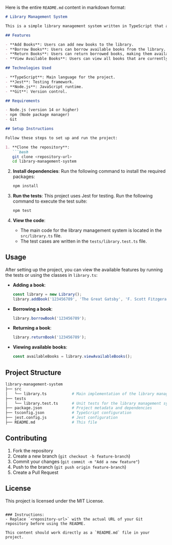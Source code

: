 Here is the entire `README.md` content in markdown format:

```markdown
# Library Management System

This is a simple library management system written in TypeScript that allows users to add, borrow, return, and view available books in a library. The system follows Test-Driven Development (TDD) principles, and Jest is used for testing.

## Features

- **Add Books**: Users can add new books to the library.
- **Borrow Books**: Users can borrow available books from the library.
- **Return Books**: Users can return borrowed books, making them available again.
- **View Available Books**: Users can view all books that are currently available.

## Technologies Used

- **TypeScript**: Main language for the project.
- **Jest**: Testing framework.
- **Node.js**: JavaScript runtime.
- **Git**: Version control.

## Requirements

- Node.js (version 14 or higher)
- npm (Node package manager)
- Git

## Setup Instructions

Follow these steps to set up and run the project:

1. **Clone the repository**:
   ```bash
   git clone <repository-url>
   cd library-management-system
   ```

2. **Install dependencies**:
   Run the following command to install the required packages:
   ```bash
   npm install
   ```

3. **Run the tests**:
   This project uses Jest for testing. Run the following command to execute the test suite:
   ```bash
   npm test
   ```

4. **View the code**:
   - The main code for the library management system is located in the `src/library.ts` file.
   - The test cases are written in the `tests/library.test.ts` file.

## Usage

After setting up the project, you can view the available features by running the tests or using the classes in `library.ts`:

- **Adding a book**:
  ```typescript
  const library = new Library();
  library.addBook('123456789', 'The Great Gatsby', 'F. Scott Fitzgerald', 1925);
  ```

- **Borrowing a book**:
  ```typescript
  library.borrowBook('123456789');
  ```

- **Returning a book**:
  ```typescript
  library.returnBook('123456789');
  ```

- **Viewing available books**:
  ```typescript
  const availableBooks = library.viewAvailableBooks();
  ```

## Project Structure

```bash
library-management-system
├── src
│   └── library.ts           # Main implementation of the library management system
├── tests
│   └── library.test.ts      # Unit tests for the library management system
├── package.json             # Project metadata and dependencies
├── tsconfig.json            # TypeScript configuration
├── jest.config.js           # Jest configuration
├── README.md                # This file
```

## Contributing

1. Fork the repository
2. Create a new branch (`git checkout -b feature-branch`)
3. Commit your changes (`git commit -m "Add a new feature"`)
4. Push to the branch (`git push origin feature-branch`)
5. Create a Pull Request

## License

This project is licensed under the MIT License.
```

### Instructions:
- Replace `<repository-url>` with the actual URL of your Git repository before using the README.

This content should work directly as a `README.md` file in your project.

